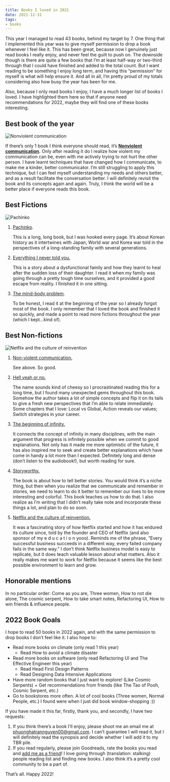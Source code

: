 ```yaml
---
title: Books I loved in 2021
date: 2021-12-31
tags:
- books
---
```


This year I managed to read 43 books, behind my target by 7. One thing that I implemented this year was to give myself permission to drop a book whenever I feel like it. This has been great, because now I genuinely just read books I really enjoy, and never feel the guilt to push on. The downside though is there are quite a few books that I’m at least half-way or two-third through that I could have finished and added to the total count. But I want reading to be something I enjoy long term, and having this “permission” for myself is what will help ensure it. And all in all, I’m pretty proud of my totals considering also how busy the year has been for me.

Also, because I only read books I enjoy, I have a much longer list of books I loved. I have highlighted them here so that if anyone need recommendations for 2022, maybe they will find one of these books interesting.

## Best book of the year

![Nonviolent communication](https://images-na.ssl-images-amazon.com/images/I/41rlC3pY1pL._SX332_BO1,204,203,200_.jpg)

If there’s only 1 book I think everyone should read, it’s **[Nonviolent communication](https://www.goodreads.com/book/show/71730.Nonviolent_Communication).** Only after reading it do I realize how violent my communication can be, even with me actively trying to not hurt the other person. I have learnt techniques that have changed how I communicate, to make me a kinder, better communicator. I’m still struggling to apply this technique, but I can feel myself understanding my needs and others better, and as a result facilitate the conversation better. I will definitely revisit the book and its concepts again and again. Truly, I think the world will be a better place if everyone reads this book.

## Best Fictions

![Pachinko](https://images.squarespace-cdn.com/content/v1/6130188e699d872ddba29e5d/1630876541659-F7B964X13M6ZXAJKRHMJ/Pachinko.jpg?format=1500w)

1. [Pachinko](https://www.goodreads.com/book/show/34051011-pachinko?ac=1&from_search=true&qid=c5ScDBMgYB&rank=1).
    
    This is a long, long book, but I was hooked every page. It’s about Korean history as it intertwines with Japan, World war and Korea war told in the perspectives of a long-standing family with several generations. 
    
2. [Everything I never told you.](https://www.goodreads.com/book/show/18693763-everything-i-never-told-you?ac=1&from_search=true&qid=tsmxvj2vOs&rank=1)
    
    This is a story about a dysfunctional family and how they learnt to heal after the sudden loss of their daughter. I read it when my family was going through a pretty tough time ourselves, and it provided a good escape from reality. I finished it in one sitting.
    
3. [The mind-body problem](https://www.goodreads.com/book/show/74787.The_Mind_Body_Problem?ac=1&from_search=true&qid=6d9XEReVee&rank=1).
    
    To be honest, I read it at the beginning of the year so I already forgot most of the book. I only remember that I loved the book and finished it so quickly, and made a point to read more fictions throughout the year (which I kept...kind of). 
    

## Best Non-fictions

![Netflix and the culture of reinvention](https://images-na.ssl-images-amazon.com/images/I/71KCwxodiJL.jpg)

1. [Non-violent communication.](https://www.goodreads.com/book/show/71730.Nonviolent_Communication)
    
    See above. So good.
    
2. [Hell yeah or no.](https://www.goodreads.com/book/show/52523856-hell-yeah-or-no?ac=1&from_search=true&qid=dvYdiQPTAC&rank=2)
    
    The name sounds kind of cheesy so I procrastinated reading this for a long time, but I found many unexpected gems throughout this book. Somehow the author takes a lot of simple concepts and flip it on its tails to give a fresh new perspectives that I’m able to relate immediately. Some chapters that I love: Local vs Global, Action reveals our values; Switch strategies in your career.
    
3. [The beginning of infinity.](https://www.goodreads.com/book/show/10483171-the-beginning-of-infinity?ac=1&from_search=true&qid=L3yDxpoiIr&rank=1)
    
    It connects the concept of infinity in many disciplines, with the main argument that progress is infinitely possible when we commit to good explanations. Not only has it made me more optimistic of the future, it has also inspired me to seek and create better explanations which have come in handy a lot more than I expected. Definitely long and dense (don’t listen to the audiobook!), but worth reading for sure.
    
4. [Storyworthy.](https://www.goodreads.com/book/show/37786022-storyworthy)
    
    The book is about how to tell better stories. You would think it’s a niche thing, but then when you realize that we communicate and remember in stories, we need to learn to do it better to remember our lives to be more interesting and colorful. This book teaches us how to do that. I also realize as I’m writing that I didn’t really take note and incorporate these things a lot, and plan to do so soon.
    
5. [Netflix and the culture of reinvention.](https://www.goodreads.com/book/show/49099937-no-rules-rules)
    
    It was a fascinating story of how Netflix started and how it has endured its culture since, told by the founder and CEO of Netflix (and also sponsor of my e d u c a t i o n yooo). Reminds me of the phrase, “Every successful business succeeds in a different way, every failed company fails in the same way.” I don’t think Netflix business model is easy to replicate, but it does teach valuable lesson about what matters. Also it really makes me want to work for Netflix because it seems like the best possible environment to learn and grow.
    

## Honorable mentions

In no particular order: Come as you are, Three women, How to not die alone, The cosmic serpent, How to take smart notes, Refactoring UI, How to win friends & influence people.

## 2022 Book Goals

I hope to read 50 books in 2022 again, and with the same permission to drop books I don’t feel like it. I also hope to:

- Read more books on climate (only read 1 this year)
    - Read How to avoid a climate disaster
- Read more books on software (only read Refactoring UI and The Effective Engineer this year)
    - Read Head First Design Patterns
    - Read Designing Data Intensive Applications
- Have more random books that I just want to explore! (Like Cosmic Serpents) + Get recommendations from friends (like The Tao of Pooh, Cosmic Serpent, etc.)
- Go to bookstores more often. A lot of cool books (Three women, Normal People, etc.) I found were when I just did book window-shopping :))

If you have made it this far, firstly, thank you, and secondly, I have two requests:

1. If you think there’s a book I’ll enjoy, please shoot me an email me at phuonghatrannguyen00@gmail.com. I can’t guarantee I will read it, but I will definitely read the synopsis and decide whether I will add it to my TBR pile.
2. If you read regularly, please join Goodreads, rate the books you read and [add me as a friend](https://www.goodreads.com/user/show/50839792-ha-tran-nguyen-phuong)! I love going through (translation: stalking) people reading list and finding new  books. I also think it’s a pretty cool community to be a part of.

That’s all. Happy 2022!